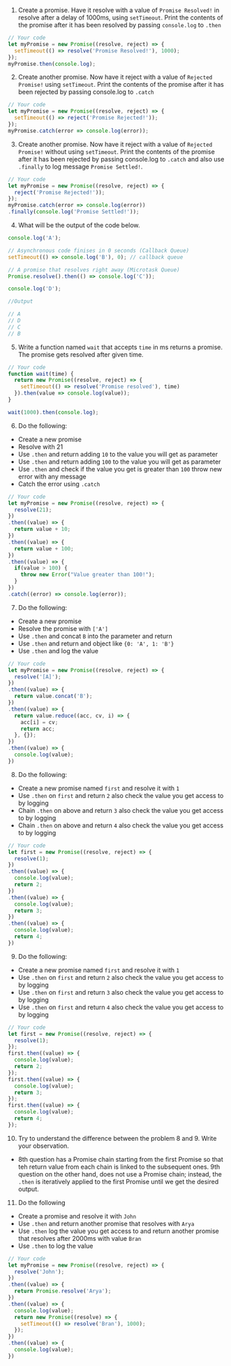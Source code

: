 1. Create a promise. Have it resolve with a value of `Promise Resolved!` in resolve after a delay of 1000ms, using `setTimeout`. Print the contents of the promise after it has been resolved by passing `console.log` to `.then`

```js
// Your code
let myPromise = new Promise((resolve, reject) => {
  setTimeout(() => resolve('Promise Resolved!'), 1000);
});
myPromise.then(console.log);
```

2. Create another promise. Now have it reject with a value of `Rejected Promise!` using `setTimeout`. Print the contents of the promise after it has been rejected by passing console.log to `.catch`

```js
// Your code
let myPromise = new Promise((resolve, reject) => {
  setTimeout(() => reject('Promise Rejected!'));
});
myPromise.catch(error => console.log(error));
```

3. Create another promise. Now have it reject with a value of `Rejected Promise!` without using `setTimeout`. Print the contents of the promise after it has been rejected by passing console.log to `.catch` and also use `.finally` to log message `Promise Settled!`.

```js
// Your code
let myPromise = new Promise((resolve, reject) => {
  reject('Promise Rejected!'));
});
myPromise.catch(error => console.log(error))
.finally(console.log('Promise Settled!'));
```

4. What will be the output of the code below.

```js
console.log('A');

// Asynchronous code finises in 0 seconds (Callback Queue)
setTimeout(() => console.log('B'), 0); // callback queue

// A promise that resolves right away (Microtask Queue)
Promise.resolve().then(() => console.log('C'));

console.log('D');

//Output

// A
// D
// C
// B
```

5. Write a function named `wait` that accepts `time` in ms returns a promise. The promise gets resolved after given time.

```js
// Your code
function wait(time) {
  return new Promise((resolve, reject) => {
    setTimeout(() => resolve('Promise resolved'), time)
  }).then(value => console.log(value));
}

wait(1000).then(console.log);
```

6. Do the following:

- Create a new promise
- Resolve with 21
- Use `.then` and return adding `10` to the value you will get as parameter
- Use `.then` and return adding `100` to the value you will get as parameter
- Use `.then` and check if the value you get is greater than `100` throw new error with any message
- Catch the error using `.catch`

```js
// Your code
let myPromise = new Promise((resolve, reject) => {
  resolve(21);
})
.then((value) => {
  return value + 10;
})
.then((value) => {
  return value + 100;
})
.then((value) => {
  if(value > 100) {
    throw new Error("Value greater than 100!");
  }
})
.catch((error) => console.log(error));
```

7. Do the following:

- Create a new promise
- Resolve the promise with `['A']`
- Use `.then` and concat `B` into the parameter and return
- Use `.then` and return and object like `{0: 'A', 1: 'B'}`
- Use `.then` and log the value

```js
// Your code
let myPromise = new Promise((resolve, reject) => {
  resolve('[A]');
})
.then((value) => {
  return value.concat('B');
})
.then((value) => {
  return value.reduce((acc, cv, i) => {
    acc[i] = cv;
    return acc;
  }, {});
})
.then((value) => {
  console.log(value);
})
```

8. Do the following:

- Create a new promise named `first` and resolve it with `1`
- Use `.then` on `first` and return `2` also check the value you get access to by logging
- Chain `.then` on above and return `3` also check the value you get access to by logging
- Chain `.then` on above and return `4` also check the value you get access to by logging

```js
// Your code
let first = new Promise((resolve, reject) => {
  resolve(1);
})
.then((value) => {
  console.log(value);
  return 2;
})
.then((value) => {
  console.log(value);
  return 3;
})
.then((value) => {
  console.log(value);
  return 4;
})
```

9. Do the following:

- Create a new promise named `first` and resolve it with `1`
- Use `.then` on `first` and return `2` also check the value you get access to by logging
- Use `.then` on `first` and return `3` also check the value you get access to by logging
- Use `.then` on `first` and return `4` also check the value you get access to by logging

```js
// Your code
let first = new Promise((resolve, reject) => {
  resolve(1);
});
first.then((value) => {
  console.log(value);
  return 2;
});
first.then((value) => {
  console.log(value);
  return 3;
});
first.then((value) => {
  console.log(value);
  return 4;
});
```

10. Try to understand the difference between the problem 8 and 9. Write your observation.

- 8th question has a Promise chain starting from the first Promise so that teh return value from each chain is linked to the subsequent ones. 9th question on the other hand, does not use a Promise chain; instead, the `.then` is iteratively applied to the first Promise until we get the desired output.

11. Do the following

- Create a promise and resolve it with `John`
- Use `.then` and return another promise that resolves with `Arya`
- Use `.then` log the value you get access to and return another promise that resolves after 2000ms with value `Bran`
- Use `.then` to log the value

```js
// Your code
let myPromise = new Promise((resolve, reject) => {
  resolve('John');
})
.then((value) => {
  return Promise.resolve('Arya');
})
.then((value) => {
  console.log(value);
  return new Promise((resolve) => {
    setTimeout(() => resolve('Bran'), 1000);
  });
})
.then((value) => {
  console.log(value);
})
```

